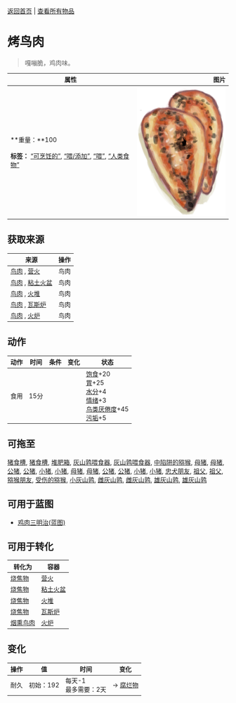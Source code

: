 [返回首页](index.md)   |  [查看所有物品](object.md)
# 烤鸟肉  
> 嘎嘣脆，鸡肉味。  
  
  属性  |   图片   
 ----  |  ----:   
 **重量：**100<br><br>**标签：**	[“可烹饪的”](tag_Cookable.md), [“喂/添加”](tag_Feed.md), [“喂”](tag_Meat.md), [“人类食物”](tag_HumanFood.md)  |  ![](Sprite/SeagullMeatCooked.png)   
  
## 获取来源  
来源  |  操作  
----  |  ----  
[鸟肉](BirdMeat.md) , [营火](Campfire.md)  |  鸟肉  
[鸟肉](BirdMeat.md) , [粘土火盆](ClayFirePit.md)  |  鸟肉  
[鸟肉](BirdMeat.md) , [火堆](Fire.md)  |  鸟肉  
[鸟肉](BirdMeat.md) , [瓦斯炉](GasCookerOn.md)  |  鸟肉  
[鸟肉](BirdMeat.md) , [火炉](Stove.md)  |  鸟肉  
## 动作  
动作  |  时间  |  条件  |  变化  |  状态  
----  |  ----  |  ----  |  ----  |  ----  
食用  |  15分  |    |    |  [饱食](Satiation.md)+20<br>[胃](Stomach.md)+25<br>[水分](Hydration.md)+4<br>[情绪](Morale.md)+3<br>[鸟类<nobr>厌倦度</nobr>](SaturationBird.md)+45<br>[污垢](Filth.md)+5  
## 可拖至  
[猪食槽](BoarFeeder.md), [猪食槽](BoarFeederEmpty.md), [堆肥箱](CompostBin.md), [灰山鹑喂食器](PartridgeFeeder.md), [灰山鹑喂食器](PartridgeFeederEmpty.md), [中陷阱的猕猴](CageTrapMacaque.md), [母猪](BoarEnclosureFemale.md), [母猪](BoarEnclosureFemale.md), [公猪](BoarEnclosureMale.md), [公猪](BoarEnclosureMale.md), [小猪](BoarEnclosurePiglet.md), [小猪](BoarEnclosurePiglet.md), [母猪](BoarTiedFemale.md), [母猪](BoarTiedFemale.md), [公猪](BoarTiedMale.md), [公猪](BoarTiedMale.md), [小猪](BoarTiedPiglet.md), [小猪](BoarTiedPiglet.md), [忠犬朋友](DogFriend.md), [祖父](Grandfather.md), [祖父](GrandfatherHealthy.md), [猕猴朋友](MacaqueFriend.md), [受伤的猕猴](MacaqueWounded.md), [小灰山鹑](PartridgeChick.md), [雌灰山鹑](PartridgeFemaleEnclosure.md), [雌灰山鹑](PartridgeFemaleLive.md), [雄灰山鹑](PartridgeMaleEnclosure.md), [雄灰山鹑](PartridgeMaleLive.md)  
## 可用于蓝图  
- [鸡肉三明治(蓝图)](Bp_ChickenSandwich.md)  
  
  
## 可用于转化  
转化为  |  容器  
----  |  ----  
[烧焦物](CharredRemains.md)  |  [营火](Campfire.md)  
[烧焦物](CharredRemains.md)  |  [粘土火盆](ClayFirePit.md)  
[烧焦物](CharredRemains.md)  |  [火堆](Fire.md)  
[烧焦物](CharredRemains.md)  |  [瓦斯炉](GasCookerOn.md)  
[烟熏鸟肉](BirdMeatSmoked.md)  |  [火炉](Stove.md)  
## 变化  
操作  |  值  |  时间  |  变化  
----  |  ----  |  ----  |  ----  
耐久  |  初始：192  |  每天-1<br>最多需要：2天  |  → [腐烂物](RottenRemains.md)  
